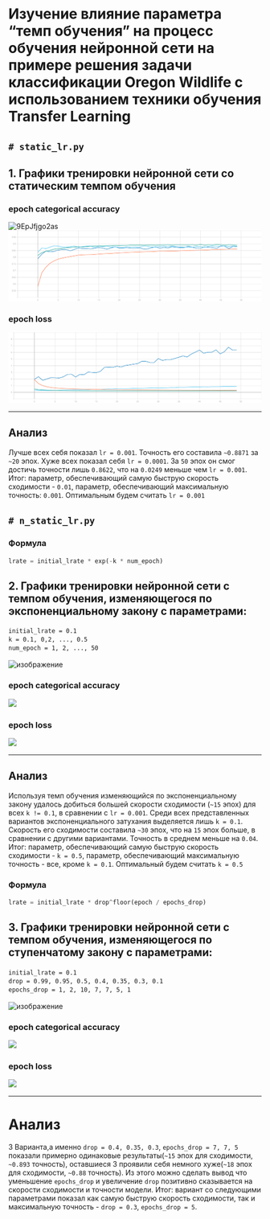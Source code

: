 # Изучение влияние параметра “темп обучения” на процесс обучения нейронной сети на примере решения задачи классификации Oregon Wildlife с использованием техники обучения Transfer Learning
## ```# static_lr.py```
## 1. Графики тренировки нейронной сети со статическим темпом обучения 

### epoch categorical accuracy
![9EpJfjgo2as](https://user-images.githubusercontent.com/61012068/111904289-302d6000-8a57-11eb-8238-659a7749af1a.jpg)
![](./graphic/static_categorical_accuracy.svg)
### epoch loss
![](./graphic/static_loss.svg)
***
## Анализ
Лучше всех себя показал ```lr = 0.001```. Точность его составила ```~0.8871``` за ```~20``` эпох. Хуже всех показал себя ```lr = 0.0001```. За ```50``` эпох он смог достичь точности лишь ```0.8622```, что на ```0.0249``` меньше чем ```lr = 0.001```. </br> Итог: параметр, обеспечивающий самую быструю скорость сходимости - ```0.01```, параметр, обеспечивающий максимальную точность: ```0.001```. Оптимальным будем считать ```lr = 0.001```
## ```# n_static_lr.py```

### Формула
```python
lrate = initial_lrate * exp(-k * num_epoch)
```
## 2. Графики тренировки нейронной сети с темпом обучения, изменяющегося по экспоненциальному закону с параметрами: </br>
```initial_lrate = 0.1``` </br> 
```k = 0.1, 0,2, ..., 0.5``` </br> 
```num_epoch = 1, 2, ..., 50``` </br> </br>
![изображение](https://user-images.githubusercontent.com/61012068/111904308-505d1f00-8a57-11eb-92b4-b09483f01d86.png)

### epoch categorical accuracy
![](./graphic/exp_categorical_accuracy.svg)
### epoch loss
![](./graphic/exp_loss.svg)
***
## Анализ
Используя темп обучения изменяющийся по экспоненциальному закону удалось добиться большей скорости сходимости (```~15``` эпох) для всех ```k != 0.1```, в сравнении с ```lr = 0.001```. Среди всех представленных вариантов экспоненциального затухания выделяется лишь ```k = 0.1```. Скорость его сходимости составила ```~30``` эпох, что на ```15``` эпох больше, в сравнении с другими вариантами. Точность в среднем меньше на ```0.04```. </br> Итог: параметр, обеспечивающий самую быструю скорость сходимости - ```k = 0.5```, параметр, обеспечивающий максимальную точность - все, кроме ```k = 0.1```. Оптимальный будем считать ```k = 0.5```
### Формула
```python
lrate = initial_lrate * drop^floor(epoch / epochs_drop) 
```
## 3. Графики тренировки нейронной сети с темпом обучения, изменяющегося по ступенчатому закону с параметрами: </br>
```initial_lrate = 0.1``` </br> 
```drop = 0.99, 0.95, 0.5, 0.4, 0.35, 0.3, 0.1``` </br> 
```epochs_drop = 1, 2, 10, 7, 7, 5, 1``` </br> </br> 
![изображение](https://user-images.githubusercontent.com/61012068/111904315-59e68700-8a57-11eb-9088-8b8d958053a3.png)

### epoch categorical accuracy
![](./graphic/step_categorical_accuracy.svg)
### epoch loss
![](./graphic/step_loss.svg)
***
# Анализ
3 Варианта,а именно ```drop = 0.4, 0.35, 0.3```, ```epochs_drop = 7, 7, 5``` показали примерно одинаковые результаты(```~15``` эпох для сходимости, ```~0.893``` точность), оставшиеся 3 проявили себя немного хуже(```~18``` эпох для сходимости, ```~0.88``` точность). Из этого можно сделать вывод что уменьшение ```epochs_drop``` и увеличение ```drop``` позитивно сказывается на скорости сходимости и точности модели. Итог: вариант со следующими параметрами показал как самую быструю скорость сходимости, так и максимальную точность - ```drop = 0.3```, ```epochs_drop = 5```.
